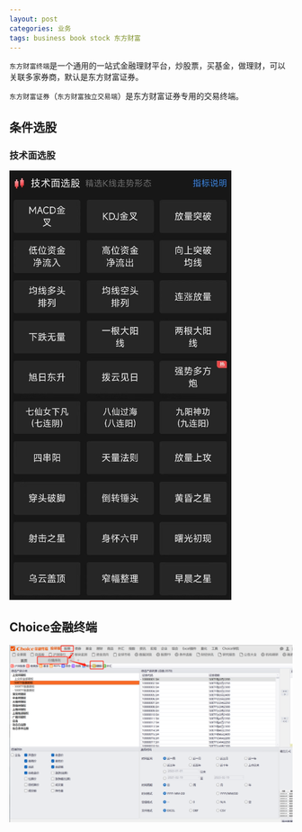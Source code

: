 ```yaml
---
layout: post
categories: 业务
tags: business book stock 东方财富
---
```


`东方财富终端`是一个通用的一站式金融理财平台，炒股票，买基金，做理财，可以关联多家券商，默认是东方财富证券。

`东方财富证券`（`东方财富独立交易端`）是东方财富证券专用的交易终端。



## 条件选股

### 技术面选股

![technology choose](/images/technology-choose.png)



## Choice金融终端

![历史期权数据查询](/images/{07C1708C-D511-40db-A655-FA8E44F575B7}.png)

